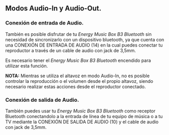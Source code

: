 ## Modos Audio-In y Audio-Out.
### Conexión de entrada de Audio. 

También es posible disfrutar de tu *Energy Music Box B3 Bluetooth* sin necesidad de sincronizarlo con un dispositivo bluetooth, ya que cuenta con una CONEXIÓN DE ENTRADA DE AUDIO (14) en la cual puedes conectar tu reproductor a través de un cable de audio con jack de 3,5mm.

Es necesario tener el *Energy Music Box B3 Bluetooth* encendido para utilizar esta función.

**NOTA:** Mientras se utiliza el altavoz en modo  Audio-In, no es posible controlar la reproducción o el volumen desde el propio altavoz, siendo necesario realizar estas acciones desde el reproductor conectado.

### Conexión de salida de Audio.

También puedes usar tu *Energy Music Box B3 Bluetooth* como receptor Bluetooth conectandolo a la entrada de línea de tu equipo de música o a tu TV mediante la CONEXIÓN DE SALIDA DE AUDIO (10) y el cable de audio con jack de 3,5mm.
